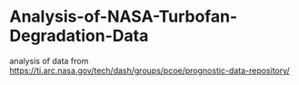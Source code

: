 # Analysis-of-NASA-Turbofan-Degradation-Data
analysis of data from https://ti.arc.nasa.gov/tech/dash/groups/pcoe/prognostic-data-repository/
